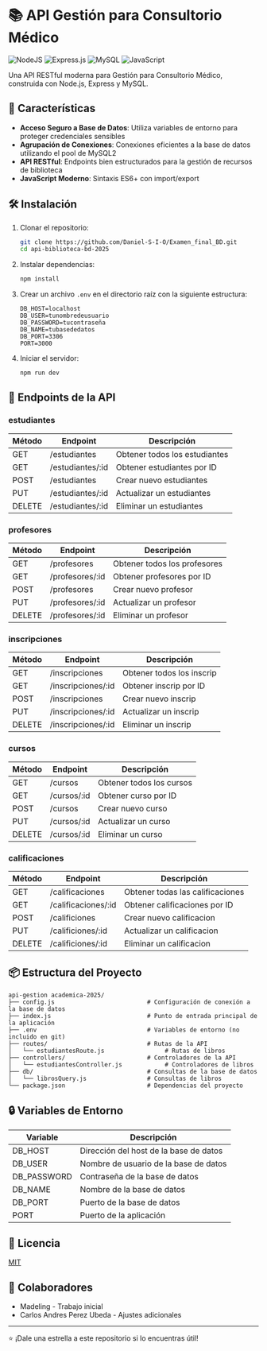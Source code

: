 # 📚 API Gestión para Consultorio Médico

![NodeJS](https://img.shields.io/badge/node.js-6DA55F?style=for-the-badge&logo=node.js&logoColor=white)
![Express.js](https://img.shields.io/badge/express.js-%23404d59.svg?style=for-the-badge&logo=express&logoColor=%2361DAFB)
![MySQL](https://img.shields.io/badge/mysql-%2300f.svg?style=for-the-badge&logo=mysql&logoColor=white)
![JavaScript](https://img.shields.io/badge/javascript-%23323330.svg?style=for-the-badge&logo=javascript&logoColor=%23F7DF1E)

Una API RESTful moderna para Gestión para Consultorio Médico, construida con Node.js, Express y MySQL.

## 🚀 Características

- **Acceso Seguro a Base de Datos**: Utiliza variables de entorno para proteger credenciales sensibles
- **Agrupación de Conexiones**: Conexiones eficientes a la base de datos utilizando el pool de MySQL2
- **API RESTful**: Endpoints bien estructurados para la gestión de recursos de biblioteca
- **JavaScript Moderno**: Sintaxis ES6+ con import/export

## 🛠️ Instalación

1. Clonar el repositorio:
   ```bash
   git clone https://github.com/Daniel-S-I-O/Examen_final_BD.git
   cd api-biblioteca-bd-2025
   ```

2. Instalar dependencias:
   ```bash
   npm install
   ```

3. Crear un archivo `.env` en el directorio raíz con la siguiente estructura:
   ```
   DB_HOST=localhost
   DB_USER=tunombredeusuario
   DB_PASSWORD=tucontraseña
   DB_NAME=tubasededatos
   DB_PORT=3306
   PORT=3000
   ```

4. Iniciar el servidor:
   ```bash
   npm run dev
   ```

## 🔌 Endpoints de la API

### estudiantes

| Método | Endpoint | Descripción |
|--------|----------|-------------|
| GET    | /estudiantes  | Obtener todos los estudiantes |
| GET    | /estudiantes/:id | Obtener estudiantes por ID |
| POST   | /estudiantes  | Crear nuevo estudiantes |
| PUT    | /estudiantes/:id | Actualizar un estudiantes |
| DELETE | /estudiantes/:id | Eliminar un estudiantes |

### profesores

| Método | Endpoint | Descripción |
|--------|----------|-------------|
| GET    | /profesores | Obtener todos los profesores |
| GET    | /profesores/:id | Obtener profesores por ID |
| POST   | /profesores  | Crear nuevo profesor |
| PUT    | /profesores/:id | Actualizar un profesor |
| DELETE | /profesores/:id | Eliminar un profesor |


### inscripciones

| Método | Endpoint | Descripción |
|--------|----------|-------------|
| GET    | /inscripciones | Obtener todos los inscrip |
| GET    | /inscripciones/:id | Obtener inscrip por ID |
| POST   | /inscripciones  | Crear nuevo inscrip |
| PUT    | /inscripciones/:id | Actualizar un inscrip |
| DELETE | /inscripciones/:id | Eliminar un inscrip |

### cursos

| Método | Endpoint | Descripción |
|--------|----------|-------------|
| GET    | /cursos | Obtener todos los cursos |
| GET    | /cursos/:id | Obtener curso por ID |
| POST   | /cursos  | Crear nuevo curso |
| PUT    | /cursos/:id | Actualizar un curso |
| DELETE | /cursos/:id | Eliminar un curso |


### calificaciones

| Método | Endpoint | Descripción |
|--------|----------|-------------|
| GET    | /calificaciones | Obtener todas las calificaciones |
| GET    | /calificaciones/:id | Obtener calificaciones por ID |
| POST   | /calificiones  | Crear nuevo calificacion |
| PUT    | /calificiones/:id | Actualizar un calificacion |
| DELETE | /calificiones/:id | Eliminar un calificacion |


## 📦 Estructura del Proyecto

```
api-gestion academica-2025/
├── config.js                          # Configuración de conexión a la base de datos
├── index.js                           # Punto de entrada principal de la aplicación
├── .env                               # Variables de entorno (no incluido en git)
├── routes/                            # Rutas de la API 
│   └── estudiantesRoute.js                 # Rutas de libros
├── controllers/                       # Controladores de la API
│   └── estudiantesController.js            # Controladores de libros
├── db/                                # Consultas de la base de datos
│   └── librosQuery.js                 # Consultas de libros
└── package.json                       # Dependencias del proyecto
```

## 🔒 Variables de Entorno

| Variable | Descripción |
|----------|-------------|
| DB_HOST  | Dirección del host de la base de datos |
| DB_USER  | Nombre de usuario de la base de datos |
| DB_PASSWORD | Contraseña de la base de datos |
| DB_NAME  | Nombre de la base de datos |
| DB_PORT  | Puerto de la base de datos |
| PORT     | Puerto de la aplicación |

## 📝 Licencia

[MIT](./LICENSE)

## 👥 Colaboradores

- Madeling - Trabajo inicial
- Carlos Andres Perez Ubeda - Ajustes adicionales

---

⭐️ ¡Dale una estrella a este repositorio si lo encuentras útil! 